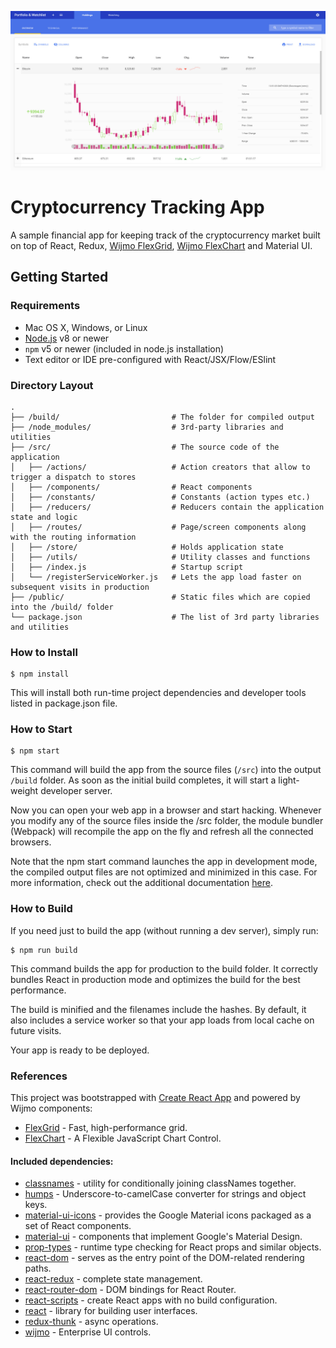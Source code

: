 ![](https://raw.githubusercontent.com/asatelit/cryptocurrency-tracking-app/master/doc/images/cryptocurrency-tracking-app.jpg)

# Cryptocurrency Tracking App

A sample financial app for keeping track of the cryptocurrency market built on top of React, Redux,
[Wijmo FlexGrid](https://www.grapecity.com/en/wijmo-flexgrid),
[Wijmo FlexChart](https://www.grapecity.com/en/wijmo-flexchart) and Material UI.

## Getting Started

### Requirements

  * Mac OS X, Windows, or Linux
  * [Node.js](https://nodejs.org/) v8 or newer
  * `npm` v5 or newer (included in node.js installation)
  * Text editor or IDE pre-configured with React/JSX/Flow/ESlint

### Directory Layout

```
.
├── /build/                         # The folder for compiled output
├── /node_modules/                  # 3rd-party libraries and utilities
├── /src/                           # The source code of the application
│   ├── /actions/                   # Action creators that allow to trigger a dispatch to stores
│   ├── /components/                # React components
│   ├── /constants/                 # Constants (action types etc.)
│   ├── /reducers/                  # Reducers contain the application state and logic
│   ├── /routes/                    # Page/screen components along with the routing information
│   ├── /store/                     # Holds application state
│   ├── /utils/                     # Utility classes and functions
│   ├── /index.js                   # Startup script
│   └── /registerServiceWorker.js   # Lets the app load faster on subsequent visits in production
├── /public/                        # Static files which are copied into the /build/ folder
└── package.json                    # The list of 3rd party libraries and utilities
```

### How to Install

```shell
$ npm install
```

This will install both run-time project dependencies and developer tools listed in package.json file.

### How to Start

```shell
$ npm start
```

This command will build the app from the source files (`/src`) into the output `/build` folder.
As soon as the initial build completes, it will start a light-weight developer server.

Now you can open your web app in a browser and start hacking.
Whenever you modify any of the source files inside the /src folder, the module bundler (Webpack)
will recompile the app on the fly and refresh all the connected browsers.

Note that the npm start command launches the app in development mode, the compiled output files are not optimized
and minimized in this case. For more information, check out the additional documentation [here](./doc/README.md).

### How to Build

If you need just to build the app (without running a dev server), simply run:

```shell
$ npm run build
```

This command builds the app for production to the build folder.
It correctly bundles React in production mode and optimizes the build for the best performance.

The build is minified and the filenames include the hashes.
By default, it also includes a service worker so that your app loads from local cache on future visits.

Your app is ready to be deployed.

### References

This project was bootstrapped with [Create React App](https://github.com/facebook/create-react-app) and powered by Wijmo components:
* [FlexGrid](https://www.grapecity.com/en/wijmo-flexgrid) - Fast, high-performance grid.
* [FlexChart](https://www.grapecity.com/en/wijmo-flexchart) - A Flexible JavaScript Chart Control.

#### Included dependencies:

* [classnames](https://github.com/JedWatson/classnames) -  utility for conditionally joining classNames together.
* [humps](https://github.com/domchristie/humps) - Underscore-to-camelCase converter for strings and object keys.
* [material-ui-icons](https://www.npmjs.com/package/material-ui-icons) - provides the Google Material icons packaged as a set of React components.
* [material-ui](https://github.com/mui-org/material-ui) - components that implement Google's Material Design.
* [prop-types](https://www.npmjs.com/package/prop-types) - runtime type checking for React props and similar objects.
* [react-dom](https://github.com/facebook/react) - serves as the entry point of the DOM-related rendering paths.
* [react-redux](https://github.com/reactjs/redux/tree/master/docs) - complete state management.
* [react-router-dom](https://www.npmjs.com/package/react-router-dom) - DOM bindings for React Router.
* [react-scripts](https://github.com/facebook/create-react-app) - create React apps with no build configuration.
* [react](https://github.com/facebook/react) - library for building user interfaces.
* [redux-thunk](https://github.com/gaearon/redux-thunk) - async operations.
* [wijmo](https://www.npmjs.com/package/wijmo) - Enterprise UI controls.
